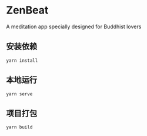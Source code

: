 # ZenBeat
A meditation app specially designed for Buddhist lovers
## 安装依赖
```yarn install```
## 本地运行
```yarn serve```
## 项目打包
```yarn build```
